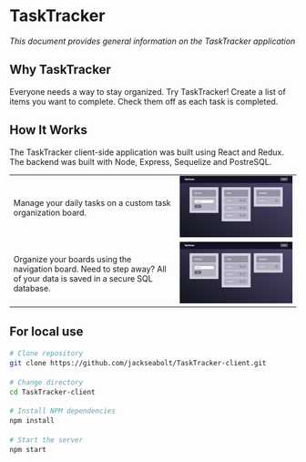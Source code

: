 <h1>TaskTracker</h1>
<p><em>This document provides general information on the TaskTracker application</em></p>

Why TaskTracker
-------------
Everyone needs a way to stay organized. Try TaskTracker! Create a list of items you want to complete. Check them off as each task is completed. 

How It Works
-------------
The TaskTracker client-side application was built using React and Redux. The backend was built with Node, Express, Sequelize and PostreSQL. 

<table layout="fixed">
  <tr>
    <td width="55%">
      <p>Manage your daily tasks on a custom task organization board.</p>
    </td>
    <td width = "40%">
      <img src="/src/images/board.png" max-height="240px" width="auto">
    </td>
  </tr>
  <tr>
    <td>
      <p>Organize your boards using the navigation board. Need to step away? All of your data is saved in a secure SQL database.</p>
    </td>
    <td>
      <img src="/src/images/board.png" max-height="240px" witdh="auto">
    </td>
  </tr>
  <!-- 
  <tr>
    <td>
      <p>The large numbers and color coding make the patron tile easy to understand.  Additionl information available includes seat location, time of stay, and a graphic representation of drink purchases.</p>
    </td>
    <td>
      <img src="/img/buzz-kill-patrondet.png" max-height="240px" witdh="auto">
    </td>
  </tr>
  <tr>
    <td>
      <p>And if someone goes too far, help is a click away.</p>
    </td>
    <td>
      <img src="/img/buzz-kill-patronemergency.png" max-height="240px" witdh="auto">
    </td>
  </tr> -->
</table>

For local use
--------

```bash
# Clone repository
git clone https://github.com/jackseabolt/TaskTracker-client.git

# Change directory
cd TaskTracker-client

# Install NPM dependencies
npm install

# Start the server
npm start
```
